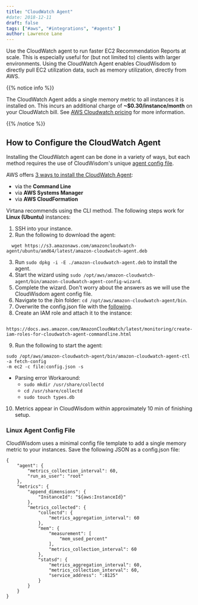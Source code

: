 ```yaml
---
title: "CloudWatch Agent"
#date: 2018-12-11
draft: false
tags: ["#aws", "#integrations", "#agents" ]
author: Lawrence Lane
---
```


Use the CloudWatch agent to run faster EC2 Recommendation Reports at scale. This is especially useful for (but not limited to) clients with larger environments. Using the CloudWatch Agent enables CloudWisdom to directly pull EC2 utilization data, such as memory utilization, directly from AWS.

{{% notice info %}}

The CloudWatch Agent adds a single memory metric to all instances it is installed on. This  incurs an additional charge of **~$0.30/instance/month** on your CloudWatch bill. See [AWS Cloudwatch pricing](https://aws.amazon.com/cloudwatch/pricing/) for more information.

{{% /notice %}}


## How to Configure the CloudWatch Agent

Installing the CloudWatch agent can be done in a variety of ways, but each method requires the use of CloudWisdom's unique [agent config file][1].

AWS offers [3 ways to install the CloudWatch Agent](https://docs.aws.amazon.com/AmazonCloudWatch/latest/monitoring/install-CloudWatch-Agent-on-EC2-Instance.html):

- via the **Command Line**
- via **AWS Systems Manager**
- via **AWS CloudFormation**


Virtana recommends using the CLI method. The following steps work for **Linux (Ubuntu)** instances:

1. SSH into your instance.
2. Run the following to download the agent:
```
  wget https://s3.amazonaws.com/amazoncloudwatch-agent/ubuntu/amd64/latest/amazon-cloudwatch-agent.deb
```

3. Run `sudo dpkg -i -E ./amazon-cloudwatch-agent.deb` to install the agent.
4. Start the wizard using `sudo /opt/aws/amazon-cloudwatch-agent/bin/amazon-cloudwatch-agent-config-wizard`.
5. Complete the wizard. Don't worry about the answers as we will use the CloudWisdom agent config file.
6. Navigate to the /bin folder: `cd /opt/aws/amazon-cloudwatch-agent/bin`.
7. Overwrite the config.json file with the [following][2].
8. Create an IAM role and attach it to the instance:
```
  https://docs.aws.amazon.com/AmazonCloudWatch/latest/monitoring/create-iam-roles-for-cloudwatch-agent-commandline.html
```
9. Run the following to start the agent:
```
sudo /opt/aws/amazon-cloudwatch-agent/bin/amazon-cloudwatch-agent-ctl -a fetch-config
-m ec2 -c file:config.json -s
```
   - Parsing error Workaround:
     - `sudo mkdir /usr/share/collectd`
     - `cd /usr/share/collectd`
     - `sudo touch types.db`

10. Metrics appear in CloudWisdom within approximately 10 min of finishing setup.


### Linux Agent Config File

 CloudWisdom uses a minimal config file template to add a single memory metric to your instances. Save the following JSON as a config.json file:

```
{
    "agent": {
        "metrics_collection_interval": 60,
        "run_as_user": "root"
    },
    "metrics": {
        "append_dimensions": {
            "InstanceId": "${aws:InstanceId}"
        },
        "metrics_collected": {
            "collectd": {
                "metrics_aggregation_interval": 60
            },
            "mem": {
                "measurement": [
                    "mem_used_percent"
                ],
                "metrics_collection_interval": 60
            },
            "statsd": {
                "metrics_aggregation_interval": 60,
                "metrics_collection_interval": 60,
                "service_address": ":8125"
            }
        }
    }
}

```

[1]: /integrations/agents/cloudwatch-agent/#agent-config-file
[2]: /integrations/agents/cloudwatch-agent/#agent-config-file
